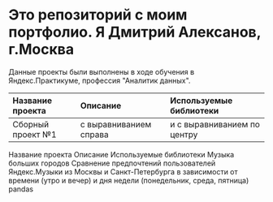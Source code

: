 # Это репозиторий с моим портфолио. Я Дмитрий Алексанов, г.Москва

Данные проекты были выполнены в ходе обучения в Яндекс.Практикуме, профессия "Аналитик данных".

| Название проекта              | Описание           | Используемые библиотеки                     |
| :-------------------- | :--------------------- |:---------------------------|
| Сборный проект №1 | с выравниванием справа | и с выравниванием по центру |



Название проекта	Описание	Используемые библиотеки
Музыка больших городов	Сравнение предпочтений пользователей Яндекс.Музыки из Москвы и Санкт-Петербурга в зависимости от времени (утро и вечер) и дня недели (понедельник, среда, пятница)	pandas
